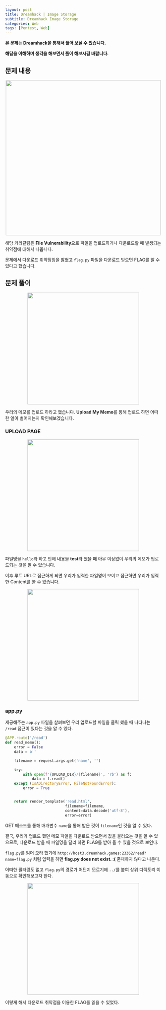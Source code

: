 ```yaml
---
layout: post
title: Dreamhack | Image Storage
subtitle: Dreamhack Image Storage
categories: Web
tags: [Pentest, Web]
---
```


**본 문제는 Dreamhack을 통해서 풀어 보실 수 있습니다.**

**해답을 이해하며 생각을 해보면서 풀이 해보시길 바랍니다.**

## 문제 내용

<p align="center">
<img src ="https://user-images.githubusercontent.com/78135526/215312594-288ba997-07d5-488f-bec3-eba4c9221aad.png" width = 500> 
</p>

해당 커리큘럼은 **File Vulnerability**으로 파일을 업로드하거나 다운로드할 때 발생되는 취약점에 대해서 나옵니다.

문제에서 다운로드 취약점임을 밝혔고 `flag.py` 파일을 다운로드 받으면 FLAG를 알 수 있다고 했습니다.

## 문제 풀이

<p align="center">
<img src ="https://user-images.githubusercontent.com/78135526/215312644-b08d34ed-07b1-4f16-b9dc-7ea4bf230ca9.png" width = 360> 
</p>

우리의 메모를 업로드 하라고 했습니다. **Upload My Memo**를 통해 업로드 하면 어떠한 일이 벌어지는지 확인해보겠습니다.

### UPLOAD PAGE

<p align="center">
<img src ="https://user-images.githubusercontent.com/78135526/215312732-2e1b3c98-41bf-4966-8fb4-981c073cc3f4.png" width = 360> 
</p>

파일명을 `hello`라 하고 안에 내용을 **test**라 했을 때 아무 이상없이 우리의 메모가 업로드되는 것을 알 수 있습니다.

이후 루트 URL로 접근하게 되면 우리가 입력한 파일명이 보이고 접근하면 우리가 입력한 Content를 볼 수 있습니다.

<p align="center">
<img src ="https://user-images.githubusercontent.com/78135526/215312799-eab654cb-db44-4a64-b9e4-abdd659fdc62.png" width = 360> 
</p>

### app.py

제공해주는 `app.py` 파일을 살펴보면 우리 업로드할 파일을 클릭 했을 때 나타나는 `/read` 접근이 있다는 것을 알 수 있다.

```python
@APP.route('/read')
def read_memo():
    error = False
    data = b''

    filename = request.args.get('name', '')

    try:
        with open(f'{UPLOAD_DIR}/{filename}', 'rb') as f:
            data = f.read()
    except (IsADirectoryError, FileNotFoundError):
        error = True


    return render_template('read.html',
                           filename=filename,
                           content=data.decode('utf-8'),
                           error=error)
```

GET 메소드를 통해 매개변수 `name`을 통해 받은 것이 `filename`인 것을 알 수 있다.

결국, 우리가 업로드 했던 메모 파일을 다운로드 받으면서 값을 불러오는 것을 알 수 있으므로, 다운로드 받을 때 파일명을 달리 하면 FLAG를 받아 올 수 있을 것으로 보인다.

`flag.py`를 읽어 오라 했기에 `http://host3.dreamhack.games:23362/read?name=flag.py` 처럼 입력을 하면 **flag.py does not exist. :(** 존재하지 않다고 나온다.

어떠한 필터링도 없고 `flag.py`의 경로가 어딘지 모르기에 `../`를 붙여 상위 디렉토리 이동으로 확인해보고자 한다.

<p align="center">
<img src ="https://user-images.githubusercontent.com/78135526/215313610-2a6601b4-9e16-4b61-b498-5fab2c50bfcf.png" width = 360> 
</p>

이렇게 해서 다운로드 취약점을 이용한 FLAG를 읽을 수 있었다.